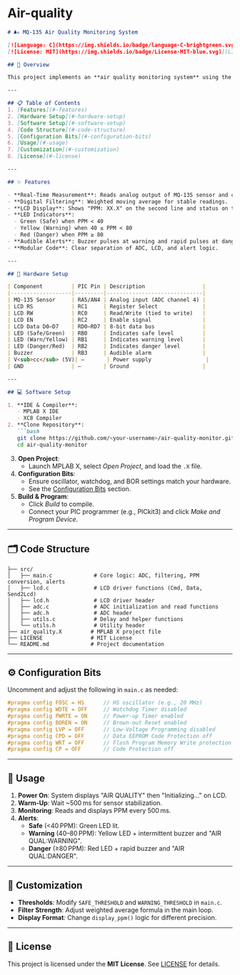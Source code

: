 # Air-quality
```markdown
# 🌬️ MQ-135 Air Quality Monitoring System

[![Language: C](https://img.shields.io/badge/language-C-brightgreen.svg)]()
[![License: MIT](https://img.shields.io/badge/License-MIT-blue.svg)](LICENSE)

## 📖 Overview

This project implements an **air quality monitoring system** using the PIC microcontroller (e.g., PIC16F877A) with an MQ-135 gas sensor. It displays real-time PPM (parts per million) values on a 16×2 LCD and uses LEDs and a buzzer to indicate safe, warning, and danger levels.

---

## 📋 Table of Contents
1. [Features](#-features)
2. [Hardware Setup](#-hardware-setup)
3. [Software Setup](#-software-setup)
4. [Code Structure](#-code-structure)
5. [Configuration Bits](#-configuration-bits)
6. [Usage](#-usage)
7. [Customization](#-customization)
8. [License](#-license)

---

## ✨ Features

- **Real-Time Measurement**: Reads analog output of MQ-135 sensor and converts to PPM.
- **Digital Filtering**: Weighted moving average for stable readings.
- **LCD Display**: Shows "PPM: XX.X" on the second line and status on the first.
- **LED Indicators**:
  - Green (Safe) when PPM < 40
  - Yellow (Warning) when 40 ≤ PPM < 80
  - Red (Danger) when PPM ≥ 80
- **Audible Alerts**: Buzzer pulses at warning and rapid pulses at danger levels.
- **Modular Code**: Clear separation of ADC, LCD, and alert logic.

---

## 🧰 Hardware Setup

| Component         | PIC Pin | Description                  |
|-------------------|---------|------------------------------|
| MQ-135 Sensor     | RA5/AN4 | Analog input (ADC channel 4) |
| LCD RS            | RC1     | Register Select              |
| LCD RW            | RC0     | Read/Write (tied to write)   |
| LCD EN            | RC2     | Enable signal                |
| LCD Data D0–D7    | RD0–RD7 | 8-bit data bus               |
| LED (Safe/Green)  | RB0     | Indicates safe level         |
| LED (Warn/Yellow) | RB1     | Indicates warning level      |
| LED (Danger/Red)  | RB2     | Indicates danger level       |
| Buzzer            | RB3     | Audible alarm                |
| V<sub>cc</sub> (5V)| —       | Power supply                 |
| GND               | —       | Ground                       |

---

## 💻 Software Setup

1. **IDE & Compiler**:
   - MPLAB X IDE
   - XC8 Compiler
2. **Clone Repository**:
   ```bash
   git clone https://github.com/<your-username>/air-quality-monitor.git
   cd air-quality-monitor
   ```
3. **Open Project**:
   - Launch MPLAB X, select *Open Project*, and load the `.X` file.
4. **Configuration Bits**:
   - Ensure oscillator, watchdog, and BOR settings match your hardware.
   - See the [Configuration Bits](#-configuration-bits) section.
5. **Build & Program**:
   - Click *Build* to compile.
   - Connect your PIC programmer (e.g., PICkit3) and click *Make and Program Device*.

---

## 🗂️ Code Structure

```text
├── src/
│   ├── main.c             # Core logic: ADC, filtering, PPM conversion, alerts
│   ├── lcd.c              # LCD driver functions (Cmd, Data, Send2Lcd)
│   ├── lcd.h              # LCD driver header
│   ├── adc.c              # ADC initialization and read functions
│   ├── adc.h              # ADC header
│   ├── utils.c            # Delay and helper functions
│   └── utils.h            # Utility header
├── air_quality.X         # MPLAB X project file
├── LICENSE               # MIT License
└── README.md             # Project documentation
```

---

## ⚙️ Configuration Bits

Uncomment and adjust the following in `main.c` as needed:
```c
#pragma config FOSC = HS      // HS oscillator (e.g., 20 MHz)
#pragma config WDTE = OFF     // Watchdog Timer disabled
#pragma config PWRTE = ON     // Power-up Timer enabled
#pragma config BOREN = ON     // Brown-out Reset enabled
#pragma config LVP = OFF      // Low-Voltage Programming disabled
#pragma config CPD = OFF      // Data EEPROM Code Protection off
#pragma config WRT = OFF      // Flash Program Memory Write protection off
#pragma config CP = OFF       // Code Protection off
```

---

## 🚦 Usage

1. **Power On**: System displays "AIR QUALITY" then "Initializing..." on LCD.
2. **Warm-Up**: Wait ~500 ms for sensor stabilization.
3. **Monitoring**: Reads and displays PPM every 500 ms.
4. **Alerts**:
   - **Safe** (<40 PPM): Green LED lit.
   - **Warning** (40–80 PPM): Yellow LED + intermittent buzzer and "AIR QUAL:WARNING".
   - **Danger** (≥80 PPM): Red LED + rapid buzzer and "AIR QUAL:DANGER".

---

## 🔧 Customization

- **Thresholds**: Modify `SAFE_THRESHOLD` and `WARNING_THRESHOLD` in `main.c`.
- **Filter Strength**: Adjust weighted average formula in the main loop.
- **Display Format**: Change `display_ppm()` logic for different precision.

---

## 📄 License

This project is licensed under the **MIT License**. See [LICENSE](LICENSE) for details.

